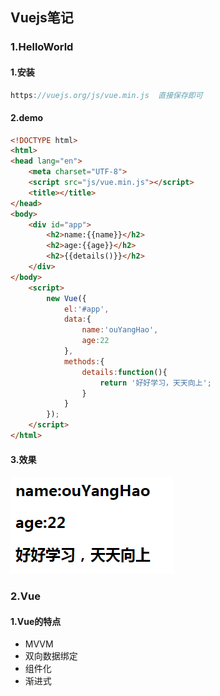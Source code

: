 ## Vuejs笔记

### 1.HelloWorld

#### 1.安装

~~~js
https://vuejs.org/js/vue.min.js  直接保存即可
~~~

#### 2.demo

~~~html
<!DOCTYPE html>
<html>
<head lang="en">
    <meta charset="UTF-8">
    <script src="js/vue.min.js"></script>
    <title></title>
</head>
<body>
    <div id="app">
        <h2>name:{{name}}</h2>
        <h2>age:{{age}}</h2>
        <h2>{{details()}}</h2>
    </div>
</body>
    <script>
        new Vue({
            el:'#app',
            data:{
                name:'ouYangHao',
                age:22
            },
            methods:{
                details:function(){
                    return '好好学习，天天向上';
                }
            }
        });
    </script>
</html>
~~~

#### 3.效果

![](image/helloworld.png)  

### 2.Vue 

####  1.Vue的特点

- MVVM
- 双向数据绑定
- 组件化
- 渐进式





















